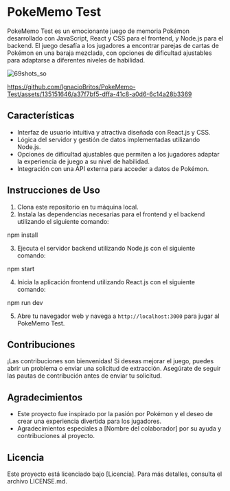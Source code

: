 # PokeMemo Test

PokeMemo Test es un emocionante juego de memoria Pokémon desarrollado con JavaScript, React y CSS para el frontend, y Node.js para el backend. El juego desafía a los jugadores a encontrar parejas de cartas de Pokémon en una baraja mezclada, con opciones de dificultad ajustables para adaptarse a diferentes niveles de habilidad.

![69shots_so](https://github.com/IgnacioBritos/PokeMemo-Test/assets/135151646/14741084-57c6-4bb6-a8e6-280941fa0dbb)




https://github.com/IgnacioBritos/PokeMemo-Test/assets/135151646/a37f7bf5-dffa-41c8-a0d6-6c14a28b3369






## Características

- Interfaz de usuario intuitiva y atractiva diseñada con React.js y CSS.
- Lógica del servidor y gestión de datos implementadas utilizando Node.js.
- Opciones de dificultad ajustables que permiten a los jugadores adaptar la experiencia de juego a su nivel de habilidad.
- Integración con una API externa para acceder a datos de Pokémon.

## Instrucciones de Uso

1. Clona este repositorio en tu máquina local.
2. Instala las dependencias necesarias para el frontend y el backend utilizando el siguiente comando:

npm install

3. Ejecuta el servidor backend utilizando Node.js con el siguiente comando:

npm start

4. Inicia la aplicación frontend utilizando React.js con el siguiente comando:

npm run dev

5. Abre tu navegador web y navega a `http://localhost:3000` para jugar al PokeMemo Test.

## Contribuciones

¡Las contribuciones son bienvenidas! Si deseas mejorar el juego, puedes abrir un problema o enviar una solicitud de extracción. Asegúrate de seguir las pautas de contribución antes de enviar tu solicitud.

## Agradecimientos

- Este proyecto fue inspirado por la pasión por Pokémon y el deseo de crear una experiencia divertida para los jugadores.
- Agradecimientos especiales a [Nombre del colaborador] por su ayuda y contribuciones al proyecto.

## Licencia

Este proyecto está licenciado bajo [Licencia]. Para más detalles, consulta el archivo LICENSE.md.

